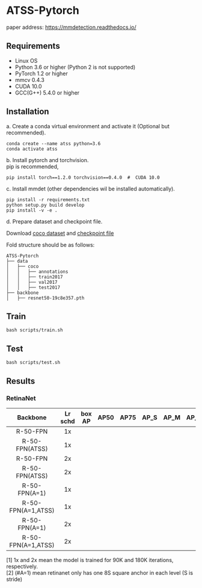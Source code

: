 # ATSS-Pytorch


paper address: https://mmdetection.readthedocs.io/  

## Requirements

- Linux OS
- Python 3.6 or higher (Python 2 is not supported)
- PyTorch 1.2 or higher
- mmcv 0.4.3
- CUDA 10.0
- GCC(G++) 5.4.0 or higher


## Installation

a. Create a conda virtual environment and activate it (Optional but recommended).

```shell
conda create --name atss python=3.6
conda activate atss
```

b. Install pytorch and torchvision.  
pip is recommended,
```shell
pip install torch==1.2.0 torchvision==0.4.0  #  CUDA 10.0
```


c. Install mmdet (other dependencies wil be installed automatically).

```shell
pip install -r requirements.txt
python setup.py build develop
pip install -v -e .
```


d. Prepare dataset and checkpoint file.

Download [coco dataset](http://cocodataset.org/#download) and [checkpoint file](https://download.pytorch.org/models/resnet50-19c8e357.pth)

Fold structure should be as follows:

```
ATSS-Pytorch
├── data
│   ├── coco
│   │   ├── annotations
│   │   ├── train2017
│   │   ├── val2017
│   │   ├── test2017
├── backbone
│   ├── resnet50-19c8e357.pth
```


## Train
```shell
bash scripts/train.sh
```

## Test
```shell
bash scripts/test.sh
```

## Results

### RetinaNet

|    Backbone         | Lr schd | box AP |   AP50  |   AP75  |   AP_S  |   AP_M  |   AP_L  |                                                             Download                                                             |
| :-------------:     | :-----: | :----: | :-----: | :-----: | :-----: | :-----: | :-----: | :------------------------------------------------------------------------------------------------------------------------------: |
|  R-50-FPN           |   1x    |        |         |         |         |         |         |                                                                -                                                                 |
|  R-50-FPN(ATSS)     |   1x    |        |         |         |         |         |         |                                                                -                                                                 |
|  R-50-FPN           |   2x    |        |         |         |         |         |         |                                                                -                                                                 |
|  R-50-FPN(ATSS)     |   2x    |        |         |         |         |         |         |                                                                -                                                                 |
|  R-50-FPN(A=1)      |   1x    |        |         |         |         |         |         |                                                                -                                                                 |
|  R-50-FPN(A=1,ATSS) |   1x    |        |         |         |         |         |         |                                                                -                                                                 |
|  R-50-FPN(A=1)      |   2x    |        |         |         |         |         |         |                                                                -                                                                 |
|  R-50-FPN(A=1,ATSS) |   2x    |        |         |         |         |         |         |                                                                -                                                                 |


[1] 1x and 2x mean the model is trained for 90K and 180K iterations, respectively.  
[2] (#A=1) mean retinanet only has one 8S square anchor in each level (S is stride)